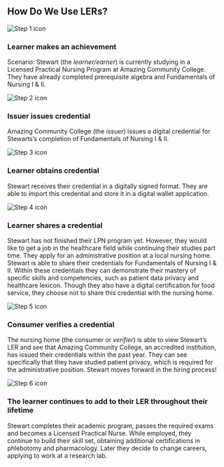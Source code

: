 <div class="container-fluid mx-auto body-text-medium overflow-hidden" style="width: 95%">
<div class="row">
<div class="col-sm-12">
	<h2>How Do We Use LERs?</h2>
</div>
</div>

<div class="row">
<div class="col-sm-12">
	<p></p>
</div>
</div>

<div class="row ler-use-row px-4 gy-10">
<div class="col-sm-2">
	<img class="w-75" src="./images/LERs-explained-step01.png" loading="lazy" alt="Step 1 icon"/>
</div>
<div class="col-sm-10">
<h3>Learner makes an achievement</h3>
<div class="body-text-medium">
<p>Scenario: Stewart (the <i>learner/earner</i>) is currently studying in a Licensed Practical Nursing Program at Amazing Community College. They have already completed prerequisite algebra and Fundamentals of Nursing I & II.</p>
</div>
</div>
</div>

<div class="row ler-use-row px-4 gy-10">
<div class="col-sm-2">
	<img class="w-75" src="./images/LERs-explained-step02.png" loading="lazy" alt="Step 2 icon"/>
</div>
<div class="col-sm-10">
<h3>Issuer issues credential</h3>
<div class="body-text-medium">
<p>Amazing Community College (the <i>issuer</i>) issues a digital credential for Stewarts’s completion of Fundamentals of Nursing I & II.</p>
</div>
</div>
</div>

<div class="row ler-use-row px-4 gy-10">
<div class="col-sm-2">
	<img class="w-75" src="./images/LERs-explained-step03.png" loading="lazy" alt="Step 3 icon"/>
</div>
<div class="col-sm-10">
<h3>Learner obtains credential</h3>
<div class="body-text-medium">
<p>Stewart receives their credential in a digitally signed format. They are able to import this credential and store it in a digital wallet application. </p>
</div>
</div>
</div>

<div class="row ler-use-row px-4 gy-10">
<div class="col-sm-2">
	<img class="w-75" src="./images/LERs-explained-step04.png" loading="lazy" alt="Step 4 icon"/>
</div>
<div class="col-sm-10">
<h3>Learner shares a credential</h3>
<div class="body-text-medium">
<p>Stewart has not finished their LPN program yet. However, they would like to get a job in the healthcare field while continuing their studies part time. They apply for an administrative position at a local nursing home. Stewart is able to share their credentials for Fundamentals of Nursing I & II. Within these credentials they can demonstrate their mastery of specific skills and competencies, such as patient data privacy and healthcare lexicon. Though they also have a digital certification for food service, they choose not to share this credential with the nursing home. </p>
</div>
</div>
</div>

<div class="row ler-use-row px-4 gy-10">
<div class="col-sm-2">
	<img class="w-75" src="./images/LERs-explained-step05.png" loading="lazy" alt="Step 5 icon"/>
</div>
<div class="col-sm-10">
<h3>Consumer verifies a credential</h3>
<div class="body-text-medium">
<p>The nursing home (the consumer or <i>verifier</i>) is able to view Stewart’s LER and see that Amazing Community College, an accredited institution, has issued their credentials within the past year. They can see specifically that they have studied patient privacy, which is required for the administrative position. Stewart moves forward in the hiring process!</p>
</div>
</div>
</div>

<div class="row ler-use-row px-4 gy-10">
<div class="col-sm-2">
	<img class="w-75" src="./images/LERs-explained-step06.png" loading="lazy" alt="Step 6 icon"/>
</div>
<div class="col-sm-10">
<h3> The learner continues to add to their LER throughout their lifetime</h3>
<div class="body-text-medium">
<p>Stewart completes their academic program, passes the required exams and becomes a Licensed Practical Nurse. While employed, they continue to build their skill set, obtaining additional certifications in phlebotomy and pharmacology. Later they decide to change careers, applying to work at a research lab. </p>
</div>
</div>
</div>


</div>
 
